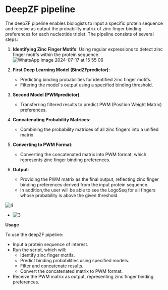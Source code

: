 # DeepZF pipeline

The deepZF pipeline enables biologists to input a specific protein sequence and receive as output the probability matrix of zinc finger binding preferences for each nucleotide triplet. The pipeline consists of several steps:

1. **Identifying Zinc Finger Motifs**: Using regular expressions to detect zinc finger motifs within the protein sequence.
![WhatsApp Image 2024-07-17 at 15 55 06](https://github.com/user-attachments/assets/db19df24-59ea-4cdd-acc9-573c4324916e)

2. **First Deep Learning Model (BindZFpredictor)**:
   - Predicting binding probabilities for identified zinc finger motifs.
   - Filtering the model's output using a specified binding threshold.
   
3. **Second Model (PWMpredictor)**:
   - Transferring filtered results to predict PWM (Position Weight Matrix) preferences.
   
4. **Concatenating Probability Matrices**:
   - Combining the probability matrices of all zinc fingers into a unified matrix.
   
5. **Converting to PWM Format**:
   - Converting the concatenated matrix into PWM format, which represents zinc finger binding preferences.
   
6. **Output**:
   - Providing the PWM matrix as the final output, reflecting zinc finger binding preferences derived from the input protein sequence.
   - In addition,the user will be able to see the LogoSeq for all fingers whose probability is above the given threshold.

![‏‏4](https://github.com/user-attachments/assets/725090db-aaa9-4e76-ad58-2b346caf29f8)
   - ![‏‏3](https://github.com/user-attachments/assets/de1a0965-c2fa-4931-899b-58e1a5bf3a0f)


**Usage**

To use the deepZF pipeline:
- Input a protein sequence of interest.
- Run the script, which will:
  - Identify zinc finger motifs.
  - Predict binding probabilities using specified models.
  - Filter and concatenate results.
  - Convert the concatenated matrix to PWM format.
- Receive the PWM matrix as output, representing zinc finger binding preferences.
